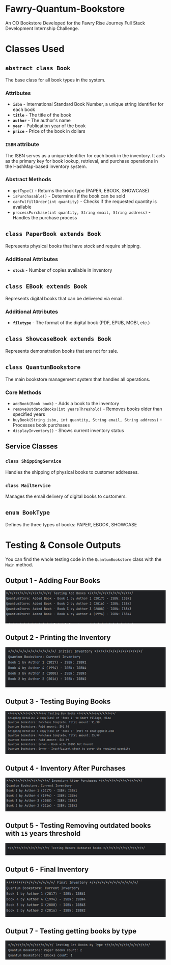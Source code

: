 # Fawry-Quantum-Bookstore
An OO Bookstore Developed for the Fawry Rise Journey Full Stack Development Internship Challenge.

# Classes Used

## `abstract class Book`
The base class for all book types in the system.

### Attributes
- **`isbn`** - International Standard Book Number, a unique string identifier for each book
- **`title`** - The title of the book
- **`author`** - The author's name
- **`year`** - Publication year of the book
- **`price`** - Price of the book in dollars

### `ISBN` attribute
The ISBN serves as a unique identifier for each book in the inventory. It acts as the primary key for book lookup, retrieval, and purchase operations in the HashMap-based inventory system.

### Abstract Methods
- `getType()` - Returns the book type (PAPER, EBOOK, SHOWCASE)
- `isPurchasable()` - Determines if the book can be sold
- `canFulfillOrder(int quantity)` - Checks if the requested quantity is available
- `processPurchase(int quantity, String email, String address)` - Handles the purchase process

## `class PaperBook extends Book`
Represents physical books that have stock and require shipping.

### Additional Attributes
- **`stock`** - Number of copies available in inventory

## `class EBook extends Book`
Represents digital books that can be delivered via email.

### Additional Attributes
- **`filetype`** - The format of the digital book (PDF, EPUB, MOBI, etc.)

## `class ShowcaseBook extends Book`
Represents demonstration books that are not for sale.

## `class QuantumBookstore`
The main bookstore management system that handles all operations.

### Core Methods
- `addBook(Book book)` - Adds a book to the inventory
- `removeOutdatedBooks(int yearsThreshold)` - Removes books older than specified years
- `buyBook(String isbn, int quantity, String email, String address)` - Processes book purchases
- `displayInventory()` - Shows current inventory status

## Service Classes

### `class ShippingService`
Handles the shipping of physical books to customer addresses.

### `class MailService`
Manages the email delivery of digital books to customers.

## `enum BookType`
Defines the three types of books: PAPER, EBOOK, SHOWCASE

# Testing & Console Outputs
You can find the whole testing code in the `QuantumBookstore` class with the `Main` method.

## Output 1 - Adding Four Books
![Image 1](Images/Image_1.png)

## Output 2 - Printing the Inventory
![Image 2](Images/Image_2.png)

## Output 3 - Testing Buying Books
![Image 3](Images/Image_3.png)

## Output 4 - Inventory After Purchases
![Image 4](Images/Image_4.png)

## Output 5 - Testing Removing outdated books with `15` years threshold
![Image 5](Images/Image_5.png)

## Output 6 - Final Inventory
![Image 6](Images/Image_6.png)

## Output 7 - Testing getting books by type
![Image 7](Images/Image_7.png)
